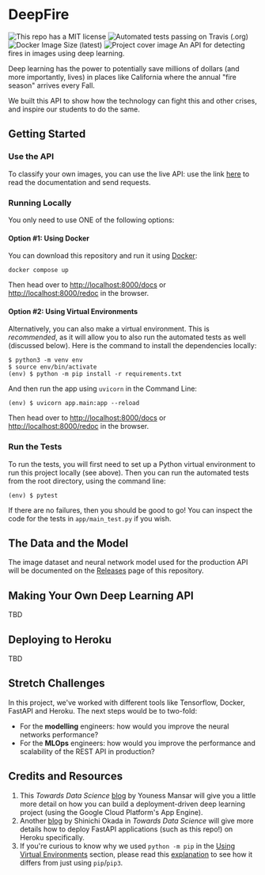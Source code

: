 # DeepFire
![This repo has a MIT license](https://img.shields.io/github/license/UPstartDeveloper/Fire-Detection-API)
![Automated tests passing on Travis (.org)](https://img.shields.io/travis/UPstartDeveloper/Fire-Detection-API)
![Docker Image Size (latest)](https://img.shields.io/docker/image-size/zainrazatheupstart/fire-classifier-api/latest?style=flat-square)
![Project cover image](https://i.postimg.cc/d1tr9S2H/Screen-Shot-2021-09-02-at-12-37-00-PM.png)
An API for detecting fires in images using deep learning.

Deep learning has the power to potentially save millions of dollars (and more importantly, lives) in places like California where the annual "fire season" arrives every Fall.

We built this API to show how the technology can fight this and other crises, and inspire our students to do the same.

## Getting Started

### Use the API
To classify your own images, you can use the live API: use the link [here](https://fire-detection-api.herokuapp.com/docs) to read the documentation and send requests.

### Running Locally
You only need to use ONE of the following options:

#### Option #1: Using Docker
You can download this repository and run it using [Docker](https://www.docker.com/get-started):

```docker compose up```

Then head over to [http://localhost:8000/docs](http://localhost:8000/docs) or [http://localhost:8000/redoc](http://localhost:8000/redoc) in the browser.

#### Option #2: Using Virtual Environments

Alternatively, you can also make a virtual environment. This is *recommended*, as it will allow you to also run the automated tests as well 
(discussed below). Here is the command to install the dependencies locally:

```
$ python3 -m venv env  
$ source env/bin/activate 
(env) $ python -m pip install -r requirements.txt
```
And then run the app using `uvicorn` in the Command Line:
```
(env) $ uvicorn app.main:app --reload  
```
Then head over to [http://localhost:8000/docs](http://localhost:8000/docs) or [http://localhost:8000/redoc](http://localhost:8000/redoc) in the browser.

### Run the Tests
To run the tests, you will first need to set up a Python virtual environment to run this project locally (see above). Then you can run the automated tests from the root directory, using the command line:
```
(env) $ pytest
```
If there are no failures, then you should be good to go!
You can inspect the code for the tests in `app/main_test.py` if you wish.
## The Data and the Model
The image dataset and neural network model used for the production API will be documented on the [Releases](https://github.com/UPstartDeveloper/Fire-Detection-API/releases) page of this repository.

## Making Your Own Deep Learning API

TBD

## Deploying to Heroku

TBD
## Stretch Challenges

In this project, we've worked with different tools like Tensorflow, Docker, FastAPI and Heroku. The next steps would be to two-fold:

- For the **modelling** engineers: how would you improve the neural networks performance?
- For the **MLOps** engineers: how would you improve the performance and scalability of the REST API in production?

## Credits and Resources
1. This *Towards Data Science* [blog](https://towardsdatascience.com/a-step-by-step-tutorial-to-build-and-deploy-an-image-classification-api-95fa449f0f6a) by Youness Mansar will give you a little more detail on how you can build a deployment-driven deep learning project (using the Google Cloud Platform's App Engine).
2. Another [blog](https://towardsdatascience.com/how-to-deploy-your-fastapi-app-on-heroku-for-free-8d4271a4ab9#beb1) by  Shinichi Okada in *Towards Data Science* will give more details how to deploy FastAPI applications (such as this repo!) on Heroku specifically.
3. If you're curious to know why we used `python -m pip` in the [Using Virtual Environments](#using-virtual-environments) section, please read this [explanation](https://snarky.ca/why-you-should-use-python-m-pip/) to see how it differs from just using `pip`/`pip3`.
